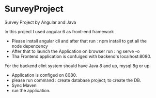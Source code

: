 # SurveyProject
Survey Project by Angular and Java

In this project I used angular 6 as front-end framework

* Please install angular cli and after that run : npm install to get all the node depencency
* After that to launch the Application on browser run : ng serve -o
* Tha Frontend application is confuiged with backend's localhost:8080.

For the backend clint system should have Java 8 and up, mysql 8g or up.

* Application is configed on 8080. 
* please run command : create database project; to create the DB.
* Sync Maven 
* run the application.




